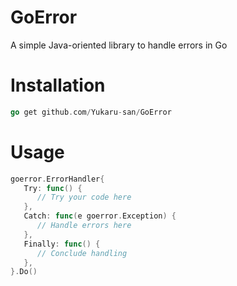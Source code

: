 # GoError
A simple Java-oriented library to handle errors in Go

# Installation
```go
go get github.com/Yukaru-san/GoError
```

# Usage
```go
goerror.ErrorHandler{
   Try: func() {
      // Try your code here
   },
   Catch: func(e goerror.Exception) {
      // Handle errors here
   },
   Finally: func() {
      // Conclude handling
   },
}.Do()
```
